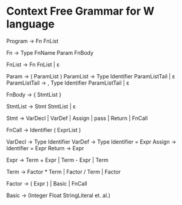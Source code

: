 <!--
 * @Author: qiemanqieman 1324137924@qq.com
 * @Date: 2024-03-23 15:49:34
 * @LastEditors: qiemanqieman 1324137924@qq.com
 * @LastEditTime: 2024-03-31 21:10:24
 * @FilePath: /W/w/src/cfg.md
 * @Description: 这是默认设置,请设置`customMade`, 打开koroFileHeader查看配置 进行设置: https://github.com/OBKoro1/koro1FileHeader/wiki/%E9%85%8D%E7%BD%AE
-->
# Context Free Grammar for W language

Program -> Fn FnList

Fn -> Type FnName Param FnBody

FnList -> Fn FnList
        | ε
        
Param -> ( ParamList )
ParamList -> Type Identifier ParamListTail
           | ε
ParamListTail -> , Type Identifier ParamListTail
               | ε

FnBody -> { StmtList }

StmtList -> Stmt StmtList
          | ε

Stmt -> VarDecl
      | VarDef
      | Assign
      | pass
      | Return
      | FnCall

FnCall -> Identifier ( ExprList )

VarDecl -> Type Identifier
VarDef -> Type Identifier = Expr
Assign -> Identifier = Expr
Return -> Expr

Expr -> Term + Expr
      | Term - Expr
      | Term

Term -> Factor * Term
      | Factor / Term
      | Factor

Factor -> ( Expr )
        | Basic
        | FnCall

Basic -> (Integer Float StringLiteral et. al.)

